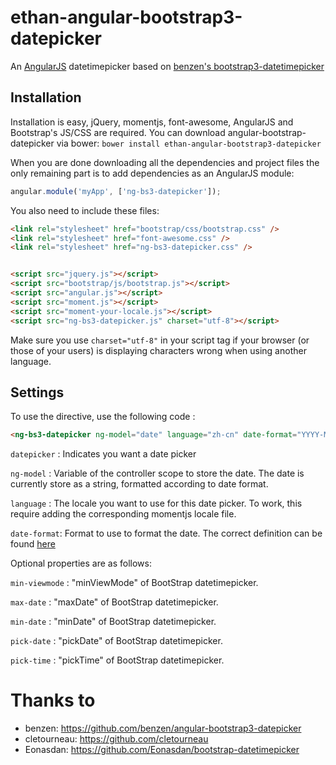 # ethan-angular-bootstrap3-datepicker
An [AngularJS](http://angularjs.org/) datetimepicker based on [benzen's bootstrap3-datetimepicker](https://github.com/benzen/angular-bootstrap3-datepicker)

## Installation

Installation is easy, jQuery, momentjs, font-awesome, AngularJS and Bootstrap's JS/CSS are required.
You can download angular-bootstrap-datepicker via bower:
`bower install ethan-angular-bootstrap3-datepicker`

When you are done downloading all the dependencies and project files the only remaining part is to add dependencies as an AngularJS module:

```javascript
angular.module('myApp', ['ng-bs3-datepicker']);
```

You also need to include these files:
```html
<link rel="stylesheet" href="bootstrap/css/bootstrap.css" />
<link rel="stylesheet" href="font-awesome.css" />
<link rel="stylesheet" href="ng-bs3-datepicker.css" />


<script src="jquery.js"></script>
<script src="bootstrap/js/bootstrap.js"></script>
<script src="angular.js"></script>
<script src="moment.js"></script>
<script src="moment-your-locale.js"></script>
<script src="ng-bs3-datepicker.js" charset="utf-8"></script>
```

Make sure you use `charset="utf-8"` in your script tag if your browser (or those of your users) is displaying characters wrong when using another language.

## Settings

To use the directive, use the following code :

```html
<ng-bs3-datepicker ng-model="date" language="zh-cn" date-format="YYYY-MM" min-viewmode="months" max-date="moment().format()" min-date="moment({y: 2000})" pick-date="true" pick-time="false"/>
```

`datepicker` : Indicates you want a date picker

`ng-model` : Variable of the controller scope to store the date. The date is currently store as a string, formatted according to date format.

`language` : The locale you want to use for this date picker. To work, this require adding the corresponding momentjs locale file.

`date-format`: Format to use to format the date. The correct definition can be found [here](http://momentjs.com/docs/#/displaying/format/)

Optional properties are as follows:

`min-viewmode` : "minViewMode" of BootStrap datetimepicker.

`max-date` : "maxDate" of BootStrap datetimepicker.

`min-date` : "minDate" of BootStrap datetimepicker.

`pick-date` : "pickDate" of BootStrap datetimepicker.

`pick-time` : "pickTime" of BootStrap datetimepicker.


# Thanks to
 * benzen: https://github.com/benzen/angular-bootstrap3-datepicker
 * cletourneau: https://github.com/cletourneau
 * Eonasdan: https://github.com/Eonasdan/bootstrap-datetimepicker
